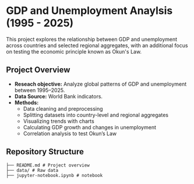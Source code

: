 # GDP and Unemployment Anaylsis (1995 - 2025)

This project explores the relationship between GDP and unemployment across countries and selected regional aggregates, with an additional focus on testing the economic principle known as Okun's Law.

## Project Overview
- **Reseach objective:** Analyze global patterns of GDP and unemployment between 1995–2025.
- **Data Source:** World Bank indicators.
- **Methods:**
  - Data cleaning and preprocessing
  - Splitting datasets into country-level and regional aggregates
  - Visualizing trends with charts
  - Calculating GDP growth and changes in unemployment
  - Correlation analysis to test Okun’s Law

## Repository Structure
```
├── README.md # Project overview
├── data/ # Raw data 
├── jupyter-notebook.ipynb # notebook
